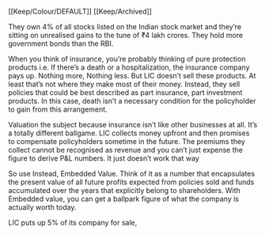 [[Keep/Colour/DEFAULT]] [[Keep/Archived]] 

They own 4% of all stocks listed on the Indian stock market and they’re sitting on unrealised gains to the tune of ₹4 lakh crores. They hold more government bonds than the RBI.

When you think of insurance, you’re probably thinking of pure protection products i.e. If there’s a death or a hospitalization, the insurance company pays up. Nothing more, Nothing less. But LIC doesn’t sell these products. At least that’s not where they make most of their money. Instead, they sell policies that could be best described as part insurance, part investment products.
 In this case, death isn’t a necessary condition for the policyholder to gain from this arrangement.
 
Valuation
the subject because insurance isn’t like other businesses at all. It’s a totally different ballgame. LIC collects money upfront and then promises to compensate policyholders sometime in the future. The premiums they collect cannot be recognised as revenue and you can’t just expense the figure to derive P&L numbers. It just doesn’t work that way


So use Instead,  Embedded Value. Think of it as a number that encapsulates the present value of all future profits expected from policies sold and funds accumulated over the years that explicitly belong to shareholders. With Embedded value, you can get a ballpark figure of what the company is actually worth today.  

LIC puts up 5% of its company for sale,

